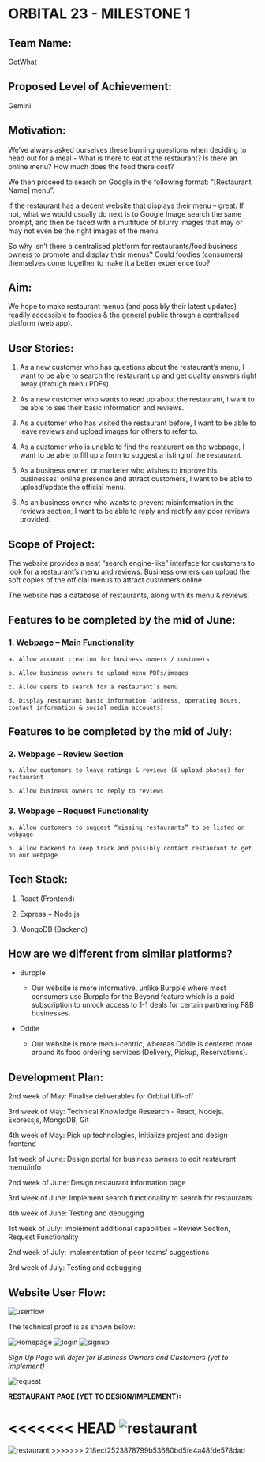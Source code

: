 ﻿# **ORBITAL 23 - MILESTONE 1**

## **Team Name:**

GotWhat

## **Proposed Level of Achievement:**

Gemini

## **Motivation:**

We’ve always asked ourselves these burning questions when deciding to head out for a meal - What is there to eat at the restaurant? Is there an online menu? How much does the food there cost?

We then proceed to search on Google in the following format: “[Restaurant Name] menu”.

If the restaurant has a decent website that displays their menu – great. If not, what we would usually do next is to Google Image search the same prompt, and then be faced with a multitude of blurry images that may or may not even be the right images of the menu.

So why isn’t there a centralised platform for restaurants/food business owners to promote and display their menus? Could foodies (consumers) themselves come together to make it a better experience too?

## **Aim:**

We hope to make restaurant menus (and possibly their latest updates) readily accessible to foodies & the general public through a centralised platform (web app).

## **User Stories:**

1. As a new customer who has questions about the restaurant’s menu, I want to be able to
   search the restaurant up and get quality answers right away (through menu PDFs).

2. As a new customer who wants to read up about the restaurant, I want to be able to see their basic
   information and reviews.

3. As a customer who has visited the restaurant before, I want to be able to leave reviews
   and upload images for others to refer to.

4. As a customer who is unable to find the restaurant on the webpage, I want to be able to fill
   up a form to suggest a listing of the restaurant.

5. As a business owner, or marketer who wishes to improve his businesses’ online presence
   and attract customers, I want to be able to upload/update the official menu.

6. As an business owner who wants to prevent misinformation in the reviews section, I want
   to be able to reply and rectify any poor reviews provided.

## **Scope of Project:**

The website provides a neat “search engine-like” interface for customers to look for a restaurant’s menu and reviews. Business owners can upload the soft copies of the official menus to attract customers online.

The website has a database of restaurants, along with its menu & reviews.

## **Features to be completed by the mid of June:**

### 1. Webpage – Main Functionality

    a. Allow account creation for business owners / customers

    b. Allow business owners to upload menu PDFs/images

    c. Allow users to search for a restaurant’s menu

    d. Display restaurant basic information (address, operating hours, contact information & social media accounts)

## **Features to be completed by the mid of July:**

### 2. Webpage – Review Section

    a. Allow customers to leave ratings & reviews (& upload photos) for restaurant

    b. Allow business owners to reply to reviews

### 3. Webpage – Request Functionality

    a. Allow customers to suggest “missing restaurants” to be listed on webpage

    b. Allow backend to keep track and possibly contact restaurant to get on our webpage

## **Tech Stack:**

1. React (Frontend)

2. Express + Node.js

3. MongoDB (Backend)

## **How are we different from similar platforms?**

- Burpple

  - Our website is more informative, unlike Burpple where most consumers use Burpple for the Beyond feature which is a paid subscription to unlock access to 1-1 deals for certain partnering F&B businesses.

- Oddle

  - Our website is more menu-centric, whereas Oddle is centered more around its food ordering services (Delivery, Pickup, Reservations).

## **Development Plan:**

2nd week of May: Finalise deliverables for Orbital Lift-off

3rd week of May: Technical Knowledge Research - React, Nodejs, Expressjs, MongoDB, Git

4th week of May: Pick up technologies, Initialize project and design frontend

1st week of June: Design portal for business owners to edit restaurant menu/info

2nd week of June: Design restaurant information page

3rd week of June: Implement search functionality to search for restaurants

4th week of June: Testing and debugging

1st week of July: Implement additional capabilities – Review Section, Request Functionality

2nd week of July: Implementation of peer teams’ suggestions

3rd week of July: Testing and debugging

## **Website User Flow:**

<img src="./images/web userflow.png" alt="userflow"/>

The technical proof is as shown below:

<img src="./images/home.png" alt="Homepage"/>

<img src="./images/login.png" alt="login"/>

<img src="./images/signup.png" alt="signup"/>

_Sign Up Page will defer for Business Owners and Customers (yet to implement)_

<img src="./images/request.png" alt="request"/>

**RESTAURANT PAGE (YET TO DESIGN/IMPLEMENT):**

<<<<<<< HEAD
<img src="restaurant.png" alt="restaurant"/>
=======
<img src="./images/restaurant.png" alt="restaurant"/>
>>>>>>> 218ecf2523878799b53680bd5fe4a48fde578dad
